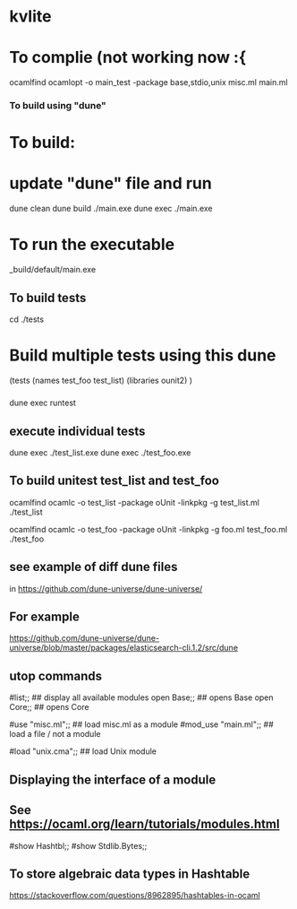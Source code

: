 # kvlite

# To complie (not working now :{

ocamlfind ocamlopt -o main_test -package base,stdio,unix  misc.ml  main.ml  

### To build using "dune"

# To build:
# update "dune" file and run

dune clean
dune build ./main.exe
dune exec  ./main.exe

# To run the executable
_build/default/main.exe



## To build tests
cd ./tests
# Build multiple tests using this dune
(tests
  (names test_foo test_list)
  (libraries ounit2)
)


#####
dune exec runtest

## execute individual tests
dune exec ./test_list.exe
dune exec ./test_foo.exe



## To build unitest test_list and test_foo
ocamlfind ocamlc -o test_list -package oUnit -linkpkg -g  test_list.ml
./test_list

ocamlfind ocamlc -o test_foo -package oUnit -linkpkg -g foo.ml test_foo.ml
./test_foo 


## see example of diff dune files
in https://github.com/dune-universe/dune-universe/
## For example
https://github.com/dune-universe/dune-universe/blob/master/packages/elasticsearch-cli.1.2/src/dune

## utop commands

#list;;      ## display all available modules
open Base;;  ## opens Base 
open Core;;  ## opens Core

#use "misc.ml";;      ## load misc.ml as a module
#mod_use "main.ml";;  ## load a file / not a module

#load "unix.cma";;    ## load Unix module


## Displaying the interface of a module
## See https://ocaml.org/learn/tutorials/modules.html

#show  Hashtbl;;
#show  Stdlib.Bytes;;

## To store algebraic data types in Hashtable
https://stackoverflow.com/questions/8962895/hashtables-in-ocaml 
